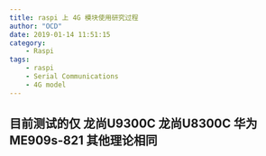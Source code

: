 ```yaml
---
title: raspi 上 4G 模块使用研究过程
author: "OCD"
date: 2019-01-14 11:51:15
category:
    - Raspi
tags:
    - raspi
    - Serial Communications
    - 4G model
---
```


## 目前测试的仅 龙尚U9300C 龙尚U8300C 华为ME909s-821 其他理论相同

## 